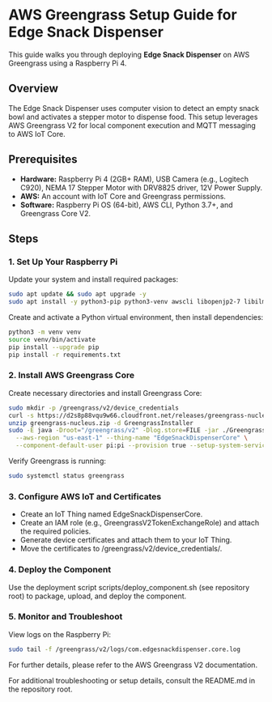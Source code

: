 # AWS Greengrass Setup Guide for Edge Snack Dispenser

This guide walks you through deploying **Edge Snack Dispenser** on AWS Greengrass using a Raspberry Pi 4.

## Overview

The Edge Snack Dispenser uses computer vision to detect an empty snack bowl and activates a stepper motor to dispense food. This setup leverages AWS Greengrass V2 for local component execution and MQTT messaging to AWS IoT Core.

## Prerequisites

- **Hardware:** Raspberry Pi 4 (2GB+ RAM), USB Camera (e.g., Logitech C920), NEMA 17 Stepper Motor with DRV8825 driver, 12V Power Supply.
- **AWS:** An account with IoT Core and Greengrass permissions.
- **Software:** Raspberry Pi OS (64-bit), AWS CLI, Python 3.7+, and Greengrass Core V2.

## Steps

### 1. Set Up Your Raspberry Pi

Update your system and install required packages:

```bash
sudo apt update && sudo apt upgrade -y
sudo apt install -y python3-pip python3-venv awscli libopenjp2-7 libilmbase23 libopenexr-dev libavcodec-dev libavformat-dev libswscale-dev libv4l-dev libgtk-3-0 libwebp-dev fswebcam
```

Create and activate a Python virtual environment, then install dependencies:

```bash
python3 -m venv venv
source venv/bin/activate
pip install --upgrade pip
pip install -r requirements.txt
```

### 2. Install AWS Greengrass Core

Create necessary directories and install Greengrass Core:

```bash
sudo mkdir -p /greengrass/v2/device_credentials
curl -s https://d2s8p88vqu9w66.cloudfront.net/releases/greengrass-nucleus-latest.zip -o greengrass-nucleus.zip
unzip greengrass-nucleus.zip -d GreengrassInstaller
sudo -E java -Droot="/greengrass/v2" -Dlog.store=FILE -jar ./GreengrassInstaller/lib/Greengrass.jar \
  --aws-region "us-east-1" --thing-name "EdgeSnackDispenserCore" \
  --component-default-user pi:pi --provision true --setup-system-service true --deploy-dev-tools true
```

Verify Greengrass is running:

```bash
sudo systemctl status greengrass

```

### 3. Configure AWS IoT and Certificates

* Create an IoT Thing named EdgeSnackDispenserCore.
* Create an IAM role (e.g., GreengrassV2TokenExchangeRole) and attach the required policies.
* Generate device certificates and attach them to your IoT Thing.
* Move the certificates to /greengrass/v2/device_credentials/.

### 4. Deploy the Component

Use the deployment script scripts/deploy_component.sh (see repository root) to package, upload, and deploy the component.

### 5. Monitor and Troubleshoot
View logs on the Raspberry Pi:

```bash
sudo tail -f /greengrass/v2/logs/com.edgesnackdispenser.core.log
```

For further details, please refer to the AWS Greengrass V2 documentation.

For additional troubleshooting or setup details, consult the README.md in the repository root.